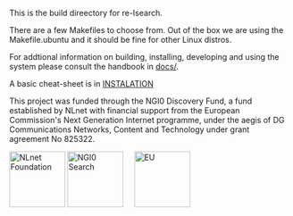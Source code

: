 This is the build direectory for re-Isearch.

There are a few Makefiles to choose from. Out of the box we are using the Makefile.ubuntu and it should be fine for other Linux distros.


For addtional information on building, installing, developing and using the system please consult the handbook in [docs/](https://github.com/re-Isearch/re-Isearch/blob/master/docs/re-Isearch-Handbook.pdf).

A basic cheat-sheet is in [INSTALATION](../INSTALATION)

This project was funded through the NGI0 Discovery Fund, a fund established by NLnet with financial support from the European Commission's Next Generation Internet programme, under the aegis of DG Communications Networks, Content and Technology under grant agreement No 825322.

<IMG SRC="https://nlnet.nl/image/logo_nlnet.svg" ALT="NLnet Foundation" height=100> <IMG SRC="https://nlnet.nl/logo/NGI/NGIZero-green.hex.svg" ALT="NGI0 Search" height=100> &nbsp; &nbsp; <IMG SRC="https://ngi.eu/wp-content/uploads/sites/77/2017/10/bandiera_stelle.png" ALT="EU" height=100>

